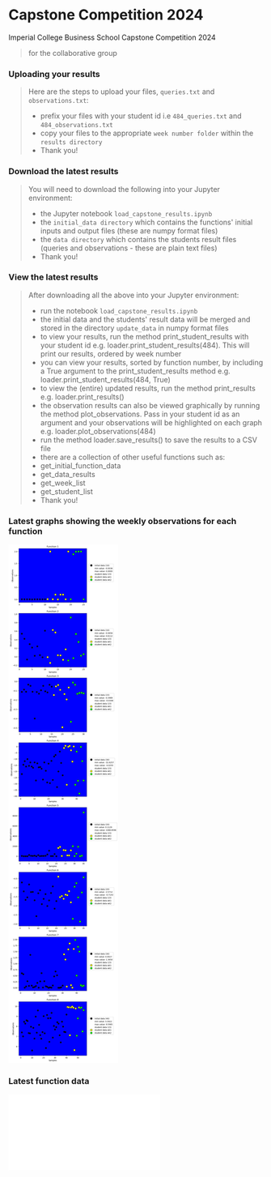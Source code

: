 # Capstone Competition 2024
 Imperial College Business School Capstone Competition 2024
> for the collaborative group

### Uploading your results
> Here are the steps to upload your files, `queries.txt` and `observations.txt`:
> - prefix your files with your student id i.e `484_queries.txt` and `484_observations.txt`
> - copy your files to the appropriate `week number folder` within the `results directory`
> - Thank you!


### Download the latest results
> You will need to download the following into your Jupyter environment:
> - the Jupyter notebook `load_capstone_results.ipynb`
> - the `initial_data directory` which contains the functions' initial inputs and output files (these are numpy format files)
> - the `data directory` which contains the students result files (queries and observations - these are plain text files)
> - Thank you!


### View the latest results
> After downloading all the above into your Jupyter environment:
> - run the notebook `load_capstone_results.ipynb`
> - the initial data and the students' result data will be merged and stored in the directory `update_data` in numpy format files
> - to view your results, run the method print_student_results with your student id e.g. loader.print_student_results(484). This will print our results, ordered by week number
> - you can view your results, sorted by function number, by including a True argument to the print_student_results method e.g. loader.print_student_results(484, True)
> - to view the (entire) updated results, run the method print_results e.g. loader.print_results()
> - the observation results can also be viewed graphically by running the method plot_observations. Pass in your student id as an argument and your observations will be highlighted on each graph e.g. loader.plot_observations(484)
> - run the method loader.save_results() to save the results to a CSV file
> - there are a collection of other useful functions such as:
> - get_initial_function_data
> - get_data_results
> - get_week_list
> - get_student_list
> - Thank you!


### Latest graphs showing the weekly observations for each function

![Graph Functions 1 - 8](docs/images/graph_240130_1955.jpg?raw=true "Functions 1 - 8")

### Latest function data

![Function data](docs/function_data.txt "Function data")